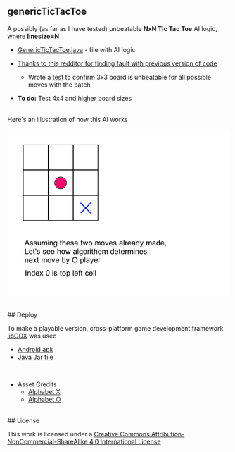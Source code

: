 ## genericTicTacToe

A possibly (as far as I have tested) unbeatable **NxN Tic Tac Toe** AI logic, where **linesize=N**

* [GenericTicTacToe.java](./GenericTicTacToe.java) - file with AI logic

* [Thanks to this redditor for finding fault with previous version of code](https://www.reddit.com/r/programming/comments/3pxdlw/unbeatable_nxn_generic_tic_tac_toe_ai_logic_n3/cwbcp87)
	* Wrote a [test](./test.java) to confirm 3x3 board is unbeatable for all possible moves with the patch
* **To do:** Test 4x4 and higher board sizes

<br>
Here's an illustration of how this AI works
<br>

![Square - 4x4 Board](./AI_logic.gif)

<br>
## Deploy

To make a playable version,  cross-platform game development framework [libGDX](https://libgdx.badlogicgames.com/) was used

* [Android apk](https://drive.google.com/file/d/0B0NTnLwARdzoeHVzTjBLSWJNRHc/view?usp=sharing)
* [Java Jar file](https://drive.google.com/file/d/0B0NTnLwARdzoRjhJNmVCbVBLV00/view?usp=sharing)

<br>

* Asset Credits
	* [Alphabet X](https://openclipart.org/detail/4871/effect-letters-alphabet-silver)
	* [Alphabet O](https://openclipart.org/detail/80071/effect-letters-alphabet-red)

<br>
## <a name="license"></a>License

This work is licensed under a [Creative Commons Attribution-NonCommercial-ShareAlike 4.0 International License](http://creativecommons.org/licenses/by-nc-sa/4.0/)